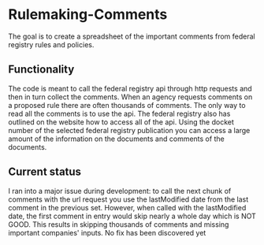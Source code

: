 # Rulemaking-Comments
The goal is to create a spreadsheet of the important comments from federal registry rules and policies. 

## Functionality
The code is meant to call the federal registry api through http requests and then in turn collect the comments. When an agency requests comments on a proposed rule there are often thousands of comments. The only way to read all the comments is to use the api. The federal registry also has outlined on the website how to access all of the api. Using the docket number of the selected federal registry publication you can access a large amount of the information on the documents and comments of the documents. 

## Current status
I ran into a major issue during development: to call the next chunk of comments with the url request you use the lastModified date from the last comment in the previous set. However, when called with the lastModified date, the first comment in entry would skip nearly a whole day which is NOT GOOD. This results in skipping thousands of comments and missing important companies' inputs. No fix has been discovered yet
